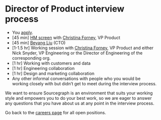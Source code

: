 # Director of Product interview process

- You [apply](https://jobs.lever.co/sourcegraph/3d9b0fae-707f-4e38-b8f6-1f5cfd47e9f0).
- [45 min] [HM screen](../hm_intro_call.md) with [Christina Forney](../../../../../company/team/index.md#christina-forney-she-her), VP Product
- [45 min] [Beyang Liu](../../../../../company/team/index.md#beyang-liu) (CTO)
- [1-1.5 hr] Working session with [Christina Forney](../../../../../company/team/index.md#christina-forney-she-her), VP Product and either Nick Snyder, VP Engineering or the Director of Engineering of the corresponding org.
- [1 hr] Working with customers and data
- [1 hr] Engineering collaboration
- [1 hr] Design and marketing collaboration
- Any other informal conversations with people who you would be working closely with but didn’t get to meet during the interview process.

We want to ensure Sourcegraph is an environment that suits your working style and empowers you to do your best work, so we are eager to answer any questions that you have about us at any point in the interview process.

Go back to the [careers page](https://boards.greenhouse.io/sourcegraph91) for all open positions.
